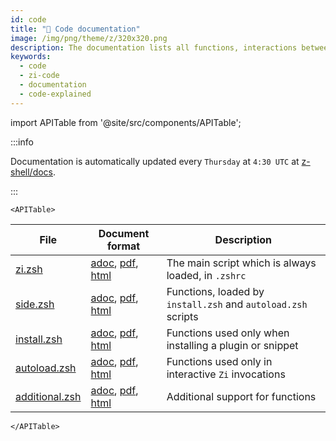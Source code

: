```yaml
---
id: code
title: "🔖 Code documentation"
image: /img/png/theme/z/320x320.png
description: The documentation lists all functions, interactions between them, their comments, and features.
keywords:
  - code
  - zi-code
  - documentation
  - code-explained
---
```


<!-- @format -->

import APITable from '@site/src/components/APITable';

:::info

Documentation is automatically updated every `Thursday` at `4:30 UTC` at [z-shell/docs][].

:::

```mdx-code-block
<APITable>
```

| File                 | Document format                   | Description                                                   |
| -------------------- | --------------------------------- | ------------------------------------------------------------- |
| [zi.zsh][2]          | [adoc][3], [pdf][4], [html][5]    | The main script which is always loaded, in `.zshrc`           |
| [side.zsh][6]        | [adoc][7], [pdf][8], [html][9]    | Functions, loaded by `install.zsh` and `autoload.zsh` scripts |
| [install.zsh][10]    | [adoc][11], [pdf][12], [html][13] | Functions used only when installing a plugin or snippet       |
| [autoload.zsh][14]   | [adoc][15], [pdf][16], [html][17] | Functions used only in interactive `Zi` invocations           |
| [additional.zsh][18] | [adoc][19], [pdf][20], [html][21] | Additional support for functions                              |

```mdx-code-block
</APITable>
```

<!-- end-of-file -->
<!-- links -->
<!-- external -->

[z-shell/docs]: https://github.com/z-shell/docs
[2]: https://github.com/z-shell/zi/blob/main/zi.zsh
[3]: https://github.com/z-shell/docs/blob/main/code/zsdoc/asciidoc/zi.zsh.adoc
[4]: https://github.com/z-shell/docs/blob/main/code/zsdoc/pdf/zi.zsh.pdf
[5]: https://z-shell.github.io/docs/code/html/zi.zsh.html
[6]: https://github.com/z-shell/zi/blob/main/lib/zsh/side.zsh
[7]: https://github.com/z-shell/docs/blob/main/code/zsdoc/asciidoc/side.zsh.adoc
[8]: https://github.com/z-shell/docs/blob/main/code/zsdoc/pdf/side.zsh.pdf
[9]: https://z-shell.github.io/docs/code/html/side.zsh.html
[10]: https://github.com/z-shell/zi/blob/main/lib/zsh/install.zsh
[11]: https://github.com/z-shell/docs/blob/main/code/zsdoc/asciidoc/install.zsh.adoc
[12]: https://github.com/z-shell/docs/blob/main/code/zsdoc/pdf/install.zsh.pdf
[13]: https://z-shell.github.io/docs/code/html/install.zsh.html
[14]: https://github.com/z-shell/zi/blob/main/lib/zsh/autoload.zsh
[15]: https://github.com/z-shell/docs/blob/main/code/zsdoc/asciidoc/autoload.zsh.adoc
[16]: https://github.com/z-shell/docs/blob/main/code/zsdoc/pdf/autoload.zsh.pdf
[17]: https://z-shell.github.io/docs/code/html/autoload.zsh.html
[18]: https://github.com/z-shell/zi/blob/main/lib/zsh/additional.zsh
[19]: https://github.com/z-shell/docs/blob/main/code/zsdoc/asciidoc/additional.zsh.adoc
[20]: https://github.com/z-shell/docs/blob/main/code/zsdoc/pdf/additional.zsh.pdf
[21]: https://z-shell.github.io/docs/code/html/additional.zsh.html
